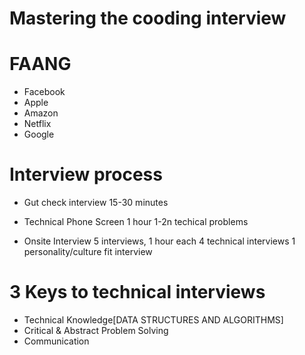 # Mastering the cooding interview

# FAANG

- Facebook
- Apple
- Amazon
- Netflix
- Google

# Interview process

- Gut check interview
  15-30 minutes

- Technical Phone Screen
  1 hour
  1-2n techical problems

- Onsite Interview
  5 interviews, 1 hour each
  4 technical interviews
  1 personality/culture fit interview

# 3 Keys to technical interviews

- Technical Knowledge[DATA STRUCTURES AND ALGORITHMS]
- Critical & Abstract Problem Solving
- Communication
